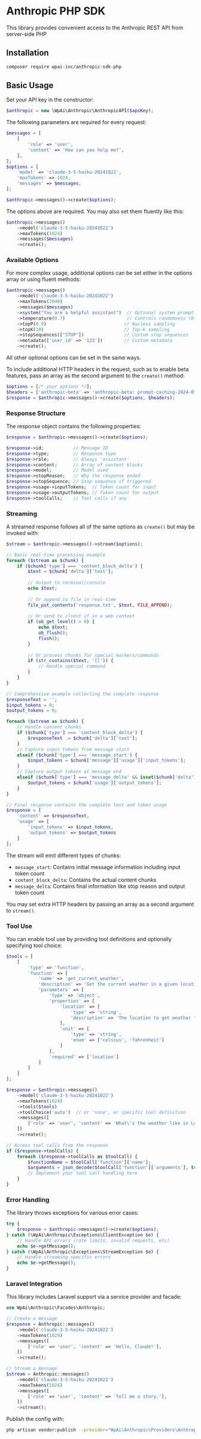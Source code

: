 # Anthropic PHP SDK

This library provides convenient access to the Anthropic REST API from server-side PHP

## Installation

```sh
composer require wpai-inc/anthropic-sdk-php
```

## Basic Usage

Set your API key in the constructor:

```php
$anthropic = new \WpAi\Anthropic\AnthropicAPI($apiKey);
```

The following parameters are required for every request:

```php
$messages = [
    [
        'role' => 'user',
        'content' => 'How can you help me?',
    ],
];
$options = [
    'model' => 'claude-3-5-haiku-20241022',
    'maxTokens' => 1024,
    'messages' => $messages,
];

$anthropic->messages()->create($options);
```

The options above are required. You may also set them fluently like this:

```php
$anthropic->messages()
    ->model('claude-3-5-haiku-20241022')
    ->maxTokens(1024)
    ->messages($messages)
    ->create();
```

### Available Options

For more complex usage, additional options can be set either in the options array or using fluent methods:

```php
$anthropic->messages()
    ->model('claude-3-5-haiku-20241022')
    ->maxTokens(2048)
    ->messages($messages)
    ->system("You are a helpful assistant")  // Optional system prompt
    ->temperature(0.7)                       // Controls randomness (0.0-1.0)
    ->topP(0.9)                             // Nucleus sampling
    ->topK(10)                              // Top-k sampling
    ->stopSequences(["STOP"])               // Custom stop sequences
    ->metadata(['user_id' => '123'])        // Custom metadata
    ->create();
```

All other optional options can be set in the same ways.

To include additional HTTP headers in the request, such as to enable beta features, pass an array as the second argument to the `create()` method:

```php
$options = [/* your options */];
$headers = ['anthropic-beta' => 'anthropic-beta: prompt-caching-2024-07-31'];
$response = $anthropic->messages()->create($options, $headers);
```

### Response Structure

The response object contains the following properties:

```php
$response = $anthropic->messages()->create($options);

$response->id;           // Message ID
$response->type;         // Response type
$response->role;         // Always 'assistant'
$response->content;      // Array of content blocks
$response->model;        // Model used
$response->stopReason;   // Why the response ended
$response->stopSequence; // Stop sequence if triggered
$response->usage->inputTokens;  // Token count for input
$response->usage->outputTokens; // Token count for output
$response->toolCalls;    // Tool calls if any
```

### Streaming

A streamed response follows all of the same options as `create()` but may be invoked with:

```php
$stream = $anthropic->messages()->stream($options);

// Basic real-time processing example
foreach ($stream as $chunk) {
    if ($chunk['type'] === 'content_block_delta') {
        $text = $chunk['delta']['text'];
        
        // Output to terminal/console
        echo $text;
        
        // Or append to file in real-time
        file_put_contents('response.txt', $text, FILE_APPEND);
        
        // Or send to client if in a web context
        if (ob_get_level() > 0) {
            echo $text;
            ob_flush();
            flush();
        }
        
        // Or process chunks for special markers/commands
        if (str_contains($text, '[[')) {
            // Handle special command
        }
    }
}

// Comprehensive example collecting the complete response
$responseText = '';
$input_tokens = 0;
$output_tokens = 0;

foreach ($stream as $chunk) {
    // Handle content chunks
    if ($chunk['type'] === 'content_block_delta') {
        $responseText .= $chunk['delta']['text'];
    }
    // Capture input tokens from message start
    elseif ($chunk['type'] === 'message_start') {
        $input_tokens = $chunk['message']['usage']['input_tokens'];
    }
    // Capture output tokens at message end
    elseif ($chunk['type'] === 'message_delta' && isset($chunk['delta']['stop_reason'])) {
        $output_tokens = $chunk['usage']['output_tokens'];
    }
}

// Final response contains the complete text and token usage
$response = [
    'content' => $responseText,
    'usage' => [
        'input_tokens' => $input_tokens,
        'output_tokens' => $output_tokens
    ]
];
```

The stream will emit different types of chunks:
- `message_start`: Contains initial message information including input token count
- `content_block_delta`: Contains the actual content chunks
- `message_delta`: Contains final information like stop reason and output token count

You may set extra HTTP headers by passing an array as a second argument to `stream()`.

### Tool Use

You can enable tool use by providing tool definitions and optionally specifying tool choice:

```php
$tools = [
    [
        'type' => 'function',
        'function' => [
            'name' => 'get_current_weather',
            'description' => 'Get the current weather in a given location',
            'parameters' => [
                'type' => 'object',
                'properties' => [
                    'location' => [
                        'type' => 'string',
                        'description' => 'The location to get weather for'
                    ],
                    'unit' => [
                        'type' => 'string',
                        'enum' => ['celsius', 'fahrenheit']
                    ]
                ],
                'required' => ['location']
            ]
        ]
    ]
];

$response = $anthropic->messages()
    ->model('claude-3-5-haiku-20241022')
    ->maxTokens(1024)
    ->tools($tools)
    ->toolChoice('auto')  // or 'none', or specific tool definition
    ->messages([
        ['role' => 'user', 'content' => 'What\'s the weather like in London?']
    ])
    ->create();

// Access tool calls from the response
if ($response->toolCalls) {
    foreach ($response->toolCalls as $toolCall) {
        $functionName = $toolCall['function']['name'];
        $arguments = json_decode($toolCall['function']['arguments'], true);
        // Implement your tool call handling here
    }
}
```

### Error Handling

The library throws exceptions for various error cases:

```php
try {
    $response = $anthropic->messages()->create($options);
} catch (\WpAi\Anthropic\Exceptions\ClientException $e) {
    // Handle API errors (rate limits, invalid requests, etc)
    echo $e->getMessage();
} catch (\WpAi\Anthropic\Exceptions\StreamException $e) {
    // Handle streaming-specific errors
    echo $e->getMessage();
}
```

### Laravel Integration

This library includes Laravel support via a service provider and facade:

```php
use WpAi\Anthropic\Facades\Anthropic;

// Create a message
$response = Anthropic::messages()
    ->model('claude-3-5-haiku-20241022')
    ->maxTokens(1024)
    ->messages([
        ['role' => 'user', 'content' => 'Hello, Claude!'],
    ])
    ->create();

// Stream a message
$stream = Anthropic::messages()
    ->model('claude-3-5-haiku-20241022')
    ->maxTokens(1024)
    ->messages([
        ['role' => 'user', 'content' => 'Tell me a story.'],
    ])
    ->stream();
```

Publish the config with:

```sh
php artisan vendor:publish --provider="WpAi\Anthropic\Providers\AnthropicServiceProvider"
```